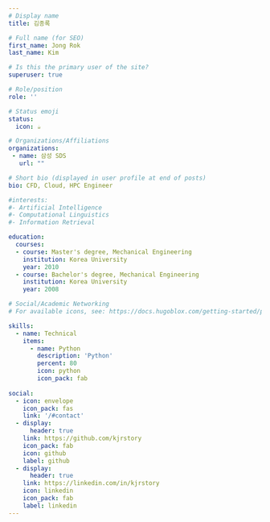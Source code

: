 ```yaml
---
# Display name
title: 김종록

# Full name (for SEO)
first_name: Jong Rok
last_name: Kim

# Is this the primary user of the site?
superuser: true

# Role/position
role: ''

# Status emoji
status:
  icon: ☕️

# Organizations/Affiliations
organizations:
 - name: 삼성 SDS
   url: ""

# Short bio (displayed in user profile at end of posts)
bio: CFD, Cloud, HPC Engineer

#interests:
#- Artificial Intelligence
#- Computational Linguistics
#- Information Retrieval

education:
  courses:
  - course: Master's degree, Mechanical Engineering
    institution: Korea University
    year: 2010
  - course: Bachelor's degree, Mechanical Engineering
    institution: Korea University
    year: 2008

# Social/Academic Networking
# For available icons, see: https://docs.hugoblox.com/getting-started/page-builder/#icons

skills:
  - name: Technical
    items:
      - name: Python
        description: 'Python'
        percent: 80
        icon: python
        icon_pack: fab
  
social:
  - icon: envelope
    icon_pack: fas
    link: '/#contact'
  - display:
      header: true
    link: https://github.com/kjrstory
    icon_pack: fab
    icon: github
    label: github
  - display:
      header: true
    link: https://linkedin.com/in/kjrstory
    icon: linkedin
    icon_pack: fab
    label: linkedin  
---
```


